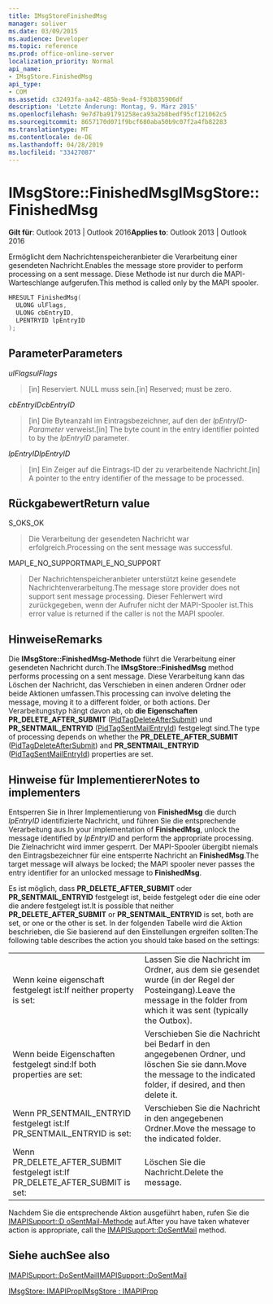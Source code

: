 ```yaml
---
title: IMsgStoreFinishedMsg
manager: soliver
ms.date: 03/09/2015
ms.audience: Developer
ms.topic: reference
ms.prod: office-online-server
localization_priority: Normal
api_name:
- IMsgStore.FinishedMsg
api_type:
- COM
ms.assetid: c32493fa-aa42-485b-9ea4-f93b835906df
description: 'Letzte Änderung: Montag, 9. März 2015'
ms.openlocfilehash: 9e7d7ba91791258eca93a2b8bedf95cf121062c5
ms.sourcegitcommit: 8657170d071f9bcf680aba50b9c07f2a4fb82283
ms.translationtype: MT
ms.contentlocale: de-DE
ms.lasthandoff: 04/28/2019
ms.locfileid: "33427087"
---
```

# <a name="imsgstorefinishedmsg"></a><span data-ttu-id="2cdc6-103">IMsgStore::FinishedMsg</span><span class="sxs-lookup"><span data-stu-id="2cdc6-103">IMsgStore::FinishedMsg</span></span>

  
  
<span data-ttu-id="2cdc6-104">**Gilt für**: Outlook 2013 | Outlook 2016</span><span class="sxs-lookup"><span data-stu-id="2cdc6-104">**Applies to**: Outlook 2013 | Outlook 2016</span></span> 
  
<span data-ttu-id="2cdc6-105">Ermöglicht dem Nachrichtenspeicheranbieter die Verarbeitung einer gesendeten Nachricht.</span><span class="sxs-lookup"><span data-stu-id="2cdc6-105">Enables the message store provider to perform processing on a sent message.</span></span> <span data-ttu-id="2cdc6-106">Diese Methode ist nur durch die MAPI-Warteschlange aufgerufen.</span><span class="sxs-lookup"><span data-stu-id="2cdc6-106">This method is called only by the MAPI spooler.</span></span>
  
```cpp
HRESULT FinishedMsg(
  ULONG ulFlags,
  ULONG cbEntryID,
  LPENTRYID lpEntryID
);
```

## <a name="parameters"></a><span data-ttu-id="2cdc6-107">Parameter</span><span class="sxs-lookup"><span data-stu-id="2cdc6-107">Parameters</span></span>

 <span data-ttu-id="2cdc6-108">_ulFlags_</span><span class="sxs-lookup"><span data-stu-id="2cdc6-108">_ulFlags_</span></span>
  
> <span data-ttu-id="2cdc6-109">[in] Reserviert. NULL muss sein.</span><span class="sxs-lookup"><span data-stu-id="2cdc6-109">[in] Reserved; must be zero.</span></span>
    
 <span data-ttu-id="2cdc6-110">_cbEntryID_</span><span class="sxs-lookup"><span data-stu-id="2cdc6-110">_cbEntryID_</span></span>
  
> <span data-ttu-id="2cdc6-111">[in] Die Byteanzahl im Eintragsbezeichner, auf den der  _lpEntryID-Parameter_ verweist.</span><span class="sxs-lookup"><span data-stu-id="2cdc6-111">[in] The byte count in the entry identifier pointed to by the  _lpEntryID_ parameter.</span></span> 
    
 <span data-ttu-id="2cdc6-112">_lpEntryID_</span><span class="sxs-lookup"><span data-stu-id="2cdc6-112">_lpEntryID_</span></span>
  
> <span data-ttu-id="2cdc6-113">[in] Ein Zeiger auf die Eintrags-ID der zu verarbeitende Nachricht.</span><span class="sxs-lookup"><span data-stu-id="2cdc6-113">[in] A pointer to the entry identifier of the message to be processed.</span></span>
    
## <a name="return-value"></a><span data-ttu-id="2cdc6-114">Rückgabewert</span><span class="sxs-lookup"><span data-stu-id="2cdc6-114">Return value</span></span>

<span data-ttu-id="2cdc6-115">S_OK</span><span class="sxs-lookup"><span data-stu-id="2cdc6-115">S_OK</span></span> 
  
> <span data-ttu-id="2cdc6-116">Die Verarbeitung der gesendeten Nachricht war erfolgreich.</span><span class="sxs-lookup"><span data-stu-id="2cdc6-116">Processing on the sent message was successful.</span></span>
    
<span data-ttu-id="2cdc6-117">MAPI_E_NO_SUPPORT</span><span class="sxs-lookup"><span data-stu-id="2cdc6-117">MAPI_E_NO_SUPPORT</span></span> 
  
> <span data-ttu-id="2cdc6-118">Der Nachrichtenspeicheranbieter unterstützt keine gesendete Nachrichtenverarbeitung.</span><span class="sxs-lookup"><span data-stu-id="2cdc6-118">The message store provider does not support sent message processing.</span></span> <span data-ttu-id="2cdc6-119">Dieser Fehlerwert wird zurückgegeben, wenn der Aufrufer nicht der MAPI-Spooler ist.</span><span class="sxs-lookup"><span data-stu-id="2cdc6-119">This error value is returned if the caller is not the MAPI spooler.</span></span>
    
## <a name="remarks"></a><span data-ttu-id="2cdc6-120">Hinweise</span><span class="sxs-lookup"><span data-stu-id="2cdc6-120">Remarks</span></span>

<span data-ttu-id="2cdc6-121">Die **IMsgStore::FinishedMsg-Methode** führt die Verarbeitung einer gesendeten Nachricht durch.</span><span class="sxs-lookup"><span data-stu-id="2cdc6-121">The **IMsgStore::FinishedMsg** method performs processing on a sent message.</span></span> <span data-ttu-id="2cdc6-122">Diese Verarbeitung kann das Löschen der Nachricht, das Verschieben in einen anderen Ordner oder beide Aktionen umfassen.</span><span class="sxs-lookup"><span data-stu-id="2cdc6-122">This processing can involve deleting the message, moving it to a different folder, or both actions.</span></span> <span data-ttu-id="2cdc6-123">Der Verarbeitungstyp hängt davon ab, ob **die Eigenschaften PR_DELETE_AFTER_SUBMIT** ([PidTagDeleteAfterSubmit](pidtagdeleteaftersubmit-canonical-property.md)) und **PR_SENTMAIL_ENTRYID** ([PidTagSentMailEntryId](pidtagsentmailentryid-canonical-property.md)) festgelegt sind.</span><span class="sxs-lookup"><span data-stu-id="2cdc6-123">The type of processing depends on whether the **PR_DELETE_AFTER_SUBMIT** ([PidTagDeleteAfterSubmit](pidtagdeleteaftersubmit-canonical-property.md)) and **PR_SENTMAIL_ENTRYID** ([PidTagSentMailEntryId](pidtagsentmailentryid-canonical-property.md)) properties are set.</span></span> 
  
## <a name="notes-to-implementers"></a><span data-ttu-id="2cdc6-124">Hinweise für Implementierer</span><span class="sxs-lookup"><span data-stu-id="2cdc6-124">Notes to implementers</span></span>

<span data-ttu-id="2cdc6-125">Entsperren Sie in Ihrer Implementierung von **FinishedMsg** die durch  _lpEntryID_ identifizierte Nachricht, und führen Sie die entsprechende Verarbeitung aus.</span><span class="sxs-lookup"><span data-stu-id="2cdc6-125">In your implementation of **FinishedMsg**, unlock the message identified by  _lpEntryID_ and perform the appropriate processing.</span></span> <span data-ttu-id="2cdc6-126">Die Zielnachricht wird immer gesperrt. Der MAPI-Spooler übergibt niemals den Eintragsbezeichner für eine entsperrte Nachricht an **FinishedMsg**.</span><span class="sxs-lookup"><span data-stu-id="2cdc6-126">The target message will always be locked; the MAPI spooler never passes the entry identifier for an unlocked message to **FinishedMsg**.</span></span>
  
<span data-ttu-id="2cdc6-127">Es ist möglich, dass **PR_DELETE_AFTER_SUBMIT** oder **PR_SENTMAIL_ENTRYID** festgelegt ist, beide festgelegt oder die eine oder die andere festgelegt ist.</span><span class="sxs-lookup"><span data-stu-id="2cdc6-127">It is possible that neither **PR_DELETE_AFTER_SUBMIT** or **PR_SENTMAIL_ENTRYID** is set, both are set, or one or the other is set.</span></span> <span data-ttu-id="2cdc6-128">In der folgenden Tabelle wird die Aktion beschrieben, die Sie basierend auf den Einstellungen ergreifen sollten:</span><span class="sxs-lookup"><span data-stu-id="2cdc6-128">The following table describes the action you should take based on the settings:</span></span> 
  
|||
|:-----|:-----|
|<span data-ttu-id="2cdc6-129">Wenn keine eigenschaft festgelegt ist:</span><span class="sxs-lookup"><span data-stu-id="2cdc6-129">If neither property is set:</span></span>  <br/> |<span data-ttu-id="2cdc6-130">Lassen Sie die Nachricht im Ordner, aus dem sie gesendet wurde (in der Regel der Posteingang).</span><span class="sxs-lookup"><span data-stu-id="2cdc6-130">Leave the message in the folder from which it was sent (typically the Outbox).</span></span>  <br/> |
|<span data-ttu-id="2cdc6-131">Wenn beide Eigenschaften festgelegt sind:</span><span class="sxs-lookup"><span data-stu-id="2cdc6-131">If both properties are set:</span></span>  <br/> |<span data-ttu-id="2cdc6-132">Verschieben Sie die Nachricht bei Bedarf in den angegebenen Ordner, und löschen Sie sie dann.</span><span class="sxs-lookup"><span data-stu-id="2cdc6-132">Move the message to the indicated folder, if desired, and then delete it.</span></span>  <br/> |
|<span data-ttu-id="2cdc6-133">Wenn PR_SENTMAIL_ENTRYID festgelegt ist:</span><span class="sxs-lookup"><span data-stu-id="2cdc6-133">If PR_SENTMAIL_ENTRYID is set:</span></span>  <br/> |<span data-ttu-id="2cdc6-134">Verschieben Sie die Nachricht in den angegebenen Ordner.</span><span class="sxs-lookup"><span data-stu-id="2cdc6-134">Move the message to the indicated folder.</span></span>  <br/> |
|<span data-ttu-id="2cdc6-135">Wenn PR_DELETE_AFTER_SUBMIT festgelegt ist:</span><span class="sxs-lookup"><span data-stu-id="2cdc6-135">If PR_DELETE_AFTER_SUBMIT is set:</span></span>  <br/> |<span data-ttu-id="2cdc6-136">Löschen Sie die Nachricht.</span><span class="sxs-lookup"><span data-stu-id="2cdc6-136">Delete the message.</span></span>  <br/> |
   
<span data-ttu-id="2cdc6-137">Nachdem Sie die entsprechende Aktion ausgeführt haben, rufen Sie die [IMAPISupport::D oSentMail-Methode](imapisupport-dosentmail.md) auf.</span><span class="sxs-lookup"><span data-stu-id="2cdc6-137">After you have taken whatever action is appropriate, call the [IMAPISupport::DoSentMail](imapisupport-dosentmail.md) method.</span></span> 
  
## <a name="see-also"></a><span data-ttu-id="2cdc6-138">Siehe auch</span><span class="sxs-lookup"><span data-stu-id="2cdc6-138">See also</span></span>



[<span data-ttu-id="2cdc6-139">IMAPISupport::DoSentMail</span><span class="sxs-lookup"><span data-stu-id="2cdc6-139">IMAPISupport::DoSentMail</span></span>](imapisupport-dosentmail.md)
  
[<span data-ttu-id="2cdc6-140">IMsgStore: IMAPIProp</span><span class="sxs-lookup"><span data-stu-id="2cdc6-140">IMsgStore : IMAPIProp</span></span>](imsgstoreimapiprop.md)

